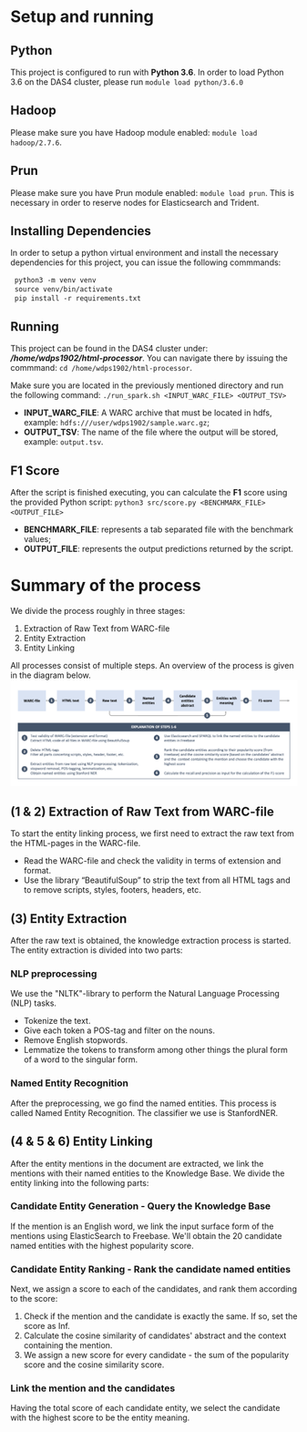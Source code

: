 # Setup and running
## Python
This project is configured to run with **Python 3.6**. In order to load Python 3.6 on the DAS4 cluster, please run `module load python/3.6.0`

## Hadoop

Please make sure you have Hadoop module enabled: `module load hadoop/2.7.6`.

## Prun

Please make sure you have Prun module enabled: `module load prun`. This is necessary in order to reserve nodes for Elasticsearch
and Trident.

## Installing Dependencies 

In order to setup a python virtual environment and install the necessary dependencies for this project, you can
issue the following commmands:
```
 python3 -m venv venv
 source venv/bin/activate
 pip install -r requirements.txt
```

## Running

This project can be found in the DAS4 cluster under: ***/home/wdps1902/html-processor***. You can navigate there by issuing the commmand:
`cd /home/wdps1902/html-processor`.

Make sure you are located in the previously mentioned directory and run the following command: `./run_spark.sh <INPUT_WARC_FILE> <OUTPUT_TSV>`

* **INPUT_WARC_FILE**: A WARC archive that must be located in hdfs, example: `hdfs:///user/wdps1902/sample.warc.gz`;
* **OUTPUT_TSV**: The name of the file where the output will be stored, example: `output.tsv`. 

## F1 Score

After the script is finished executing, you can calculate the **F1** score using the provided Python script: 
`python3 src/score.py <BENCHMARK_FILE> <OUTPUT_FILE>`
* **BENCHMARK_FILE**: represents a tab separated file with the benchmark values;
* **OUTPUT_FILE**: represents the output predictions returned by the script.

# Summary of the process 
We divide the process roughly in three stages: 
1. Extraction of Raw Text from WARC-file
2. Entity Extraction
3. Entity Linking

All processes consist of multiple steps. An overview of the process is given in the diagram below. 
![Diagram of the process](docs/Process_diagram.png)

## (1 & 2) Extraction of Raw Text from WARC-file
To start the entity linking process, we first need to extract the raw text from the HTML-pages in the WARC-file. 
* Read the WARC-file and check the validity in terms of extension and format.
* Use the library “BeautifulSoup” to strip the text from all HTML tags and to remove scripts, styles, footers, headers, etc. 

## (3) Entity Extraction
After the raw text is obtained, the knowledge extraction process is started. The entity extraction is divided into two parts:

### NLP preprocessing
We use the "NLTK"-library to perform the Natural Language Processing (NLP) tasks.
* Tokenize the text.
* Give each token a POS-tag and filter on the nouns.
* Remove English stopwords.
* Lemmatize the tokens to transform among other things the plural form of a word to the singular form.

### Named Entity Recognition
After the preprocessing, we go find the named entities. This process is called Named Entity Recognition. The classifier we use is StanfordNER.

## (4 & 5 & 6) Entity Linking
After the entity mentions in the document are extracted, we link the mentions with their named entities to the Knowledge Base. We divide the entity linking into the following parts:

### Candidate Entity Generation - Query the Knowledge Base
If the mention is an English word, we link the input surface form of the mentions using ElasticSearch to Freebase. We'll obtain the 20 candidate named entities with the highest popularity score.

### Candidate Entity Ranking - Rank the candidate named entities
Next, we assign a score to each of the candidates, and rank them according to the score:
1. Check if the mention and the candidate is exactly the same. If so, set the score as Inf.
2. Calculate the cosine similarity of candidates' abstract and the context containing the mention.
3. We assign a new score for every candidate - the sum of the popularity score and the cosine similarity score.

### Link the mention and the candidates
Having the total score of each candidate entity, we select the candidate with the highest score to be the entity meaning.
